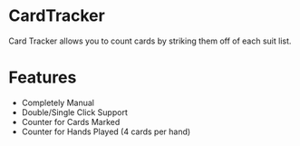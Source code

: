 # CardTracker

Card Tracker allows you to count cards by striking them off of each suit list.

# Features
* Completely Manual
* Double/Single Click Support
* Counter for Cards Marked
* Counter for Hands Played (4 cards per hand)
